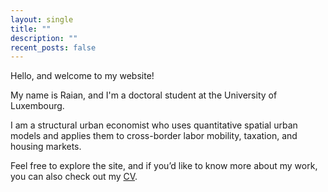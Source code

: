 ```yaml
---
layout: single
title: ""
description: ""
recent_posts: false
---
```


Hello, and welcome to my website!

My name is Raian, and I'm a doctoral student at the University of Luxembourg.

I am a structural urban economist who uses quantitative spatial urban models and applies them to cross-border labor mobility, taxation, and housing markets.

Feel free to explore the site, and if you’d like to know more about my work, you can also check out my [CV](/assets/files/CV.pdf).


